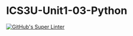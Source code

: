 # ICS3U-Unit1-03-Python

[![GitHub's Super Linter](https://github.com/<huihangisaac-ho>/<ICS3U-Unit1-03-Python>/workflows/GitHub's%20Super%20Linter/badge.svg)](https://github.com/<huihangisaac-ho>/<ICS3U-Unit1-03-Python>/actions)
